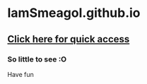 # IamSmeagol.github.io
## [Click here for quick access](https://smeagol.is-a.dev/)

### So little to see :O

Have fun
